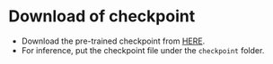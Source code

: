 # Download of checkpoint

* Download the pre-trained checkpoint from [HERE](https://drive.google.com/file/d/12Gc6mC6Qh0R_N_U60mx2jDQqRfuwQzZh/view?usp=sharing).
* For inference, put the checkpoint file under the `checkpoint` folder.
